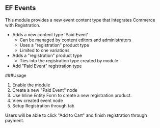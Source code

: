 EF Events
------------------

This module provides a new event content type that integrates Commerce with Registration. 

* Adds a new content type 'Paid Event'
  * Can be managed by content editors and administrators
  * Uses a "registration" product type
  * Limited to one variations
* Adds a "registration" product type
  * Ties into the registration type created by module
* Add "Paid Event" registration type

###Usage
1. Enable the module
1. Create a new "Paid Event" node
1. Use Inline Entity Form to create a new registration product.
1. View created event node
1. Setup Registration through tab

Users will be able to click "Add to Cart" and finish registration through payment.